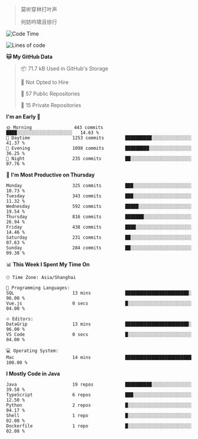 > 莫听穿林打叶声
> 
> 何妨吟啸且徐行

<!-- ![Github Stats](https://github-readme-stats.vercel.app/api?username=catch6&count_private=true&show_icons=true&theme=gruvbox) -->

<!-- ![Top Langs](https://github-readme-stats.vercel.app/api/top-langs/?username=catch6&layout=compact) -->

<!--START_SECTION:waka-->
![Code Time](http://img.shields.io/badge/Code%20Time-2%2C291%20hrs%2025%20mins-blue)

![Lines of code](https://img.shields.io/badge/From%20Hello%20World%20I%27ve%20Written-9.4%20million%20lines%20of%20code-blue)

**🐱 My GitHub Data** 

> 📦 71.7 kB Used in GitHub's Storage 
 > 
> 🚫 Not Opted to Hire
 > 
> 📜 57 Public Repositories 
 > 
> 🔑 15 Private Repositories 
 > 
**I'm an Early 🐤** 

```text
🌞 Morning                443 commits         ████░░░░░░░░░░░░░░░░░░░░░   14.63 % 
🌆 Daytime                1253 commits        ██████████░░░░░░░░░░░░░░░   41.37 % 
🌃 Evening                1098 commits        █████████░░░░░░░░░░░░░░░░   36.25 % 
🌙 Night                  235 commits         ██░░░░░░░░░░░░░░░░░░░░░░░   07.76 % 
```
📅 **I'm Most Productive on Thursday** 

```text
Monday                   325 commits         ███░░░░░░░░░░░░░░░░░░░░░░   10.73 % 
Tuesday                  343 commits         ███░░░░░░░░░░░░░░░░░░░░░░   11.32 % 
Wednesday                592 commits         █████░░░░░░░░░░░░░░░░░░░░   19.54 % 
Thursday                 816 commits         ███████░░░░░░░░░░░░░░░░░░   26.94 % 
Friday                   438 commits         ████░░░░░░░░░░░░░░░░░░░░░   14.46 % 
Saturday                 231 commits         ██░░░░░░░░░░░░░░░░░░░░░░░   07.63 % 
Sunday                   284 commits         ██░░░░░░░░░░░░░░░░░░░░░░░   09.38 % 
```


📊 **This Week I Spent My Time On** 

```text
🕑︎ Time Zone: Asia/Shanghai

💬 Programming Languages: 
SQL                      13 mins             ████████████████████████░   96.00 % 
Vue.js                   0 secs              █░░░░░░░░░░░░░░░░░░░░░░░░   04.00 % 

🔥 Editors: 
DataGrip                 13 mins             ████████████████████████░   96.00 % 
VS Code                  0 secs              █░░░░░░░░░░░░░░░░░░░░░░░░   04.00 % 

💻 Operating System: 
Mac                      14 mins             █████████████████████████   100.00 % 
```

**I Mostly Code in Java** 

```text
Java                     19 repos            ██████████░░░░░░░░░░░░░░░   39.58 % 
TypeScript               6 repos             ███░░░░░░░░░░░░░░░░░░░░░░   12.50 % 
Python                   2 repos             █░░░░░░░░░░░░░░░░░░░░░░░░   04.17 % 
Shell                    1 repo              █░░░░░░░░░░░░░░░░░░░░░░░░   02.08 % 
Dockerfile               1 repo              █░░░░░░░░░░░░░░░░░░░░░░░░   02.08 % 
```




<!--END_SECTION:waka-->
